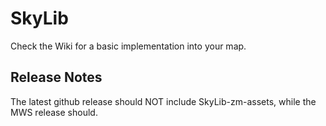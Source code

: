 # SkyLib

Check the Wiki for a basic implementation into your map.

## Release Notes

The latest github release should NOT include SkyLib-zm-assets, while the MWS release should.
